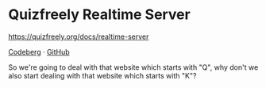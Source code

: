 # Quizfreely Realtime Server

https://quizfreely.org/docs/realtime-server

[Codeberg](https://codeberg.org/quizfreely/realtime-server) · [GitHub](https://github.com/quizfreely/realtime-server)

So we're going to deal with that website which starts with "Q", why don't we also start dealing with that website which starts with "K"?

